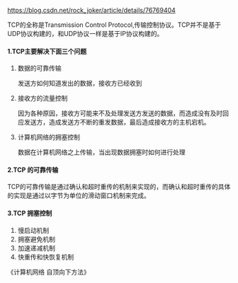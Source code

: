 https://blog.csdn.net/rock_joker/article/details/76769404

TCP的全称是Transmission Control Protocol,传输控制协议。TCP并不是基于UDP协议构建的，和UDP协议一样是基于IP协议构建的。

#### 1.TCP主要解决下面三个问题

1. 数据的可靠传输

   发送方如何知道发出的数据，接收方已经收到

2. 接收方的流量控制

   因为各种原因，接收方可能来不及处理发送方发送的数据，而造成没有及时回应发送方，造成发送方不断的重发数据，最后造成接收方的主机宕机。

3. 计算机网络的拥塞控制

   数据在计算机网络之上传输，当出现数据拥塞时如何进行处理

#### 2.TCP 的可靠传输

TCP的可靠传输是通过确认和超时重传的机制来实现的，而确认和超时重传的具体的实现是通过以字节为单位的滑动窗口机制来完成。



#### 3.TCP 拥塞控制

1. 慢启动机制
2. 拥塞避免机制
3. 加速递减机制
4. 快重传和快恢复机制

《计算机网络 自顶向下方法》

 











